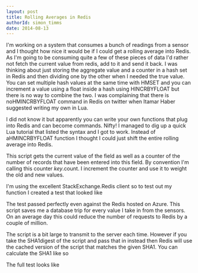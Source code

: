 ```yaml
---
layout: post
title: Rolling Averages in Redis
authorId: simon_timms
date: 2014-08-13
---
```


I'm working on a system that consumes a bunch of readings from a sensor and I thought how nice it would be if I could get a rolling average into Redis. As I'm going to be consuming quite a few of these pieces of data I'd rather not fetch the current value from redis, add to it and send it back. I was thinking about just storing the aggregate value and a counter in a hash set in Redis and then dividing one by the other when I needed the true value. You can set multiple hash values at the same time with HMSET and you can increment a value using a float inside a hash using HINCRBYFLOAT but there is no way to combine the two. I was complaining that there is noHMINCRBYFLOAT command in Redis on twitter when Itamar Haber suggested writing my own in Lua.

I did not know it but apparently you can write your own functions that plug into Redis and can become commands. Nifty! I managed to dig up a quick Lua tutorial that listed the syntax and I got to work. Instead of aHMINCRBYFLOAT function I thought I could just shift the entire rolling average into Redis.

<script src='https://gist.github.com/stimms/8ff3c43caf82ac3978a8.js'></script>

This script gets the current value of the field as well as a counter of the number of records that have been entered into this field. By convention I'm calling this counter *key*.count. I increment the counter and use it to weight the old and new values.

I'm using the excellent StackExchange.Redis client so to test out my function I created a test that looked like

<script src='https://gist.github.com/stimms/846a8107e451c2afbcf7.js'></script>

The test passed perfectly even against the Redis hosted on Azure. This script saves me a database trip for every value I take in from the sensors. On an average day this could reduce the number of requests to Redis by a couple of million.

The script is a bit large to transmit to the server each time. However if you take the SHA1digest of the script and pass that in instead then Redis will use the cached version of the script that matches the given SHA1. You can calculate the SHA1 like so

<script src='https://gist.github.com/stimms/9e7681d3fc3783205947.js'></script>

The full test looks like

<script src='https://gist.github.com/stimms/a6bcdeb9248b7f85f5ed.js'></script>



